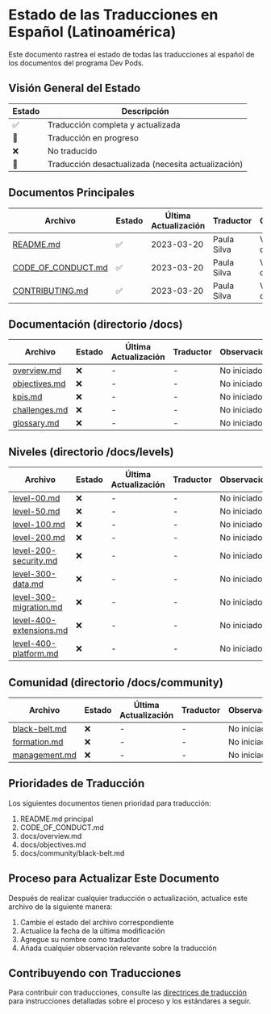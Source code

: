# Estado de las Traducciones en Español (Latinoamérica)

Este documento rastrea el estado de todas las traducciones al español de los documentos del programa Dev Pods.

## Visión General del Estado

| Estado | Descripción |
|--------|-----------|
| ✅ | Traducción completa y actualizada |
| 🔄 | Traducción en progreso |
| ❌ | No traducido |
| 📅 | Traducción desactualizada (necesita actualización) |

## Documentos Principales

| Archivo | Estado | Última Actualización | Traductor | Observaciones |
|---------|--------|-------------------|----------|------------|
| [README.md](./README.md) | ✅ | 2023-03-20 | Paula Silva | Versión completa |
| [CODE_OF_CONDUCT.md](./CODE_OF_CONDUCT.md) | ✅ | 2023-03-20 | Paula Silva | Versión completa |
| [CONTRIBUTING.md](./CONTRIBUTING.md) | ✅ | 2023-03-20 | Paula Silva | Versión completa |

## Documentación (directorio /docs)

| Archivo | Estado | Última Actualización | Traductor | Observaciones |
|---------|--------|-------------------|----------|------------|
| [overview.md](../docs/translations/es-LATAM/overview.md) | ❌ | - | - | No iniciado |
| [objectives.md](../docs/translations/es-LATAM/objectives.md) | ❌ | - | - | No iniciado |
| [kpis.md](../docs/translations/es-LATAM/kpis.md) | ❌ | - | - | No iniciado |
| [challenges.md](../docs/translations/es-LATAM/challenges.md) | ❌ | - | - | No iniciado |
| [glossary.md](../docs/translations/es-LATAM/glossary.md) | ❌ | - | - | No iniciado |

## Niveles (directorio /docs/levels)

| Archivo | Estado | Última Actualización | Traductor | Observaciones |
|---------|--------|-------------------|----------|------------|
| [level-00.md](../docs/translations/es-LATAM/levels/level-00.md) | ❌ | - | - | No iniciado |
| [level-50.md](../docs/translations/es-LATAM/levels/level-50.md) | ❌ | - | - | No iniciado |
| [level-100.md](../docs/translations/es-LATAM/levels/level-100.md) | ❌ | - | - | No iniciado |
| [level-200.md](../docs/translations/es-LATAM/levels/level-200.md) | ❌ | - | - | No iniciado |
| [level-200-security.md](../docs/translations/es-LATAM/levels/level-200-security.md) | ❌ | - | - | No iniciado |
| [level-300-data.md](../docs/translations/es-LATAM/levels/level-300-data.md) | ❌ | - | - | No iniciado |
| [level-300-migration.md](../docs/translations/es-LATAM/levels/level-300-migration.md) | ❌ | - | - | No iniciado |
| [level-400-extensions.md](../docs/translations/es-LATAM/levels/level-400-extensions.md) | ❌ | - | - | No iniciado |
| [level-400-platform.md](../docs/translations/es-LATAM/levels/level-400-platform.md) | ❌ | - | - | No iniciado |

## Comunidad (directorio /docs/community)

| Archivo | Estado | Última Actualización | Traductor | Observaciones |
|---------|--------|-------------------|----------|------------|
| [black-belt.md](../docs/translations/es-LATAM/community/black-belt.md) | ❌ | - | - | No iniciado |
| [formation.md](../docs/translations/es-LATAM/community/formation.md) | ❌ | - | - | No iniciado |
| [management.md](../docs/translations/es-LATAM/community/management.md) | ❌ | - | - | No iniciado |

## Prioridades de Traducción

Los siguientes documentos tienen prioridad para traducción:

1. README.md principal
2. CODE_OF_CONDUCT.md
3. docs/overview.md
4. docs/objectives.md
5. docs/community/black-belt.md

## Proceso para Actualizar Este Documento

Después de realizar cualquier traducción o actualización, actualice este archivo de la siguiente manera:

1. Cambie el estado del archivo correspondiente
2. Actualice la fecha de la última modificación
3. Agregue su nombre como traductor
4. Añada cualquier observación relevante sobre la traducción

## Contribuyendo con Traducciones

Para contribuir con traducciones, consulte las [directrices de traducción](../../LANGUAGE_STRUCTURE.md) para instrucciones detalladas sobre el proceso y los estándares a seguir.
